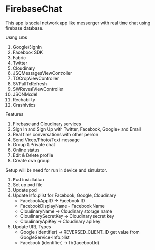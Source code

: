 # FirebaseChat
This app is social network app like messenger with real time chat using firebase database. 

Using Libs
1) Google/SignIn
2) Facebook SDK
3) Fabric
4) Twitter
5) Cloudinary
6) JSQMessagesViewController
7) TOCropViewController
8) SVPullToRefresh
9) SWRevealViewController
10) JSONModel
11) Rechability
12) Crashlytics

Features
1) Firebase and Cloudinary services
2) Sign In and Sign Up with Twitter, Facebook, Google+ and Email
3) Real time conversations with other person
4) Send Video/Photo/Text message
5) Group & Private chat
6) Online status
7) Edit & Delete profile 
8) Create own group

Setup will be need for run in device and simulator.
1) Pod installation
2) Set up pod file
3) Update pod 
4) Update Info.plist for Facebook, Google, Cloudinary 
   - FacebookAppID -> Facebook ID
   - FacebookDisplayName - Facebook Name
   - CloudinaryName -> Cloudinary storage name
   - CloudinarySecretKey -> Cloudinary secret key
   - CloudinaryApiKey -> Cloudinary api key
5) Update URL Types
   - Google (identifier) -> REVERSED_CLIENT_ID get value from GoogleService-Info.plist
   - Facebook (identifier) -> fb(facebookId)
